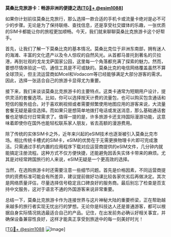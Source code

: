 **莫桑比克旅游卡：畅游非洲的便捷之选[[TG💪+ @esim1088](https://t.me/s/esim1088)]**

如果你计划前往莫桑比克旅行，那么选择一款合适的手机卡或流量卡绝对是必不可少的步骤。无论是为了保持联络、查找信息，还是享受社交媒体的乐趣，一张优质的SIM卡都能让你的旅程更加顺畅。今天，我们就来聊聊莫桑比克旅游卡这个好帮手。

首先，让我们了解一下莫桑比克的基本情况。莫桑比克位于非洲东南部，拥有迷人的海滩、丰富的文化遗产以及令人惊叹的自然风光。从首都马普托到著名的贝拉港，再到壮观的戈龙戈萨国家公园，这里每一个角落都充满了探索的魅力。然而，要想尽情体验这一切，通信工具是不可或缺的。莫桑比克的电信网络覆盖虽然不算全球顶尖，但主流运营商如Mcel和Vodacom等已经能够满足大部分游客的需求。因此，选择一张适合自己的旅游卡显得尤为重要。

接下来，我们来谈谈莫桑比克旅游卡的主要特点。这类卡通常为短期用户设计，提供灵活的套餐选项。比如，你可以选择按天计费的流量包，也可以购买包含通话和短信的服务组合。对于喜欢刷视频或者需要频繁使用地图应用的游客来说，大流量套餐无疑是最佳选择。而如果只是想简单地拨打电话或发送消息，那么基础通话套餐也足够应付日常需求了。值得一提的是，许多旅游卡还支持国际漫游功能，这意味着即使你在国外也能轻松联系家人朋友，省去高额的漫游费用。

除了传统的实体SIM卡之外，近年来兴起的eSIM技术也逐渐被引入莫桑比克市场。相比传统卡槽式的SIM卡，eSIM的优势在于无需更换物理卡片即可完成激活。只需通过手机内置的应用程序下载对应运营商提供的eSIM文件，几分钟内就能搞定注册流程。这种方式不仅方便快捷，还能避免因丢失实体卡带来的麻烦。尤其是对经常跨国旅行的人来说，eSIM无疑是一个更高效的选择。

当然，在选购旅游卡时还需要注意一些细节问题。首先是价格因素，不同运营商提供的资费标准可能会有所差异，建议提前做好功课比较各家优劣后再做决定。其次是网络质量评估，尽量选择信号稳定且口碑良好的服务商。最后别忘了检查是否支持中文服务，这对于语言不通的外国游客来说非常重要。

总结一下，莫桑比克旅游卡作为连接世界与这片神秘大陆的重要桥梁，正在帮助越来越多的旅行者实现无忧出行的梦想。无论你是科技达人还是普通游客，都可以根据自身实际情况挑选最适合自己的产品。记住，在出发前务必确认好相关事宜，并确保设备兼容性良好，这样才能真正享受到旅途中的每一刻美好时光！

[[TG💪+ @esim1088](https://t.me/s/esim1088) ![Image](https://i.postimg.cc/4NQfJmqS/Snipaste-2025-05-13-00-14-12.png)]
